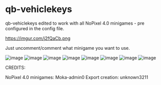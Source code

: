# qb-vehiclekeys
qb-vehiclekeys edited to work with all NoPixel 4.0 minigames - pre configured in the config file.

https://imgur.com/j2fQaCb.png

Just uncomment/comment what minigame you want to use.

![image](https://github.com/user-attachments/assets/dc212e16-8ff2-4933-9003-ec58c10c6c01)
![image](https://github.com/user-attachments/assets/934c8cbc-943a-4b9e-9752-9cf332cdf462)
![image](https://github.com/user-attachments/assets/ef41c51c-fecd-45eb-a350-fe735c598d52)
![image](https://github.com/user-attachments/assets/ea6f5642-d421-49c2-820e-1981fd30537e)
![image](https://github.com/user-attachments/assets/068cb37d-6d92-410c-8782-c55a8303d3d7)
![image](https://github.com/user-attachments/assets/b05bc5be-8db3-4ca3-8452-a06a26faff85)
![image](https://github.com/user-attachments/assets/f8660439-7ed7-4f67-8ac7-89ced1065659)
![image](https://github.com/user-attachments/assets/a8ba4a94-8d14-4ebe-98e6-a83316993f71)


CREDITS:

NoPixel 4.0 minigames: Moka-admin0
Export creation: unknown3211
